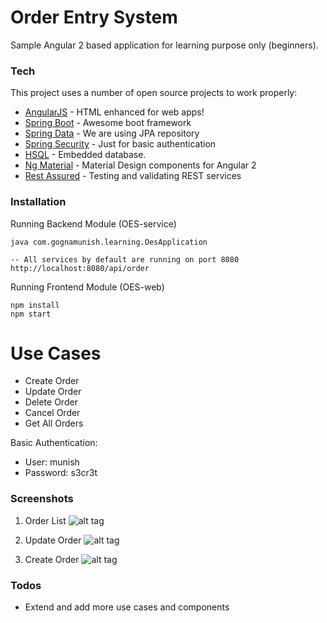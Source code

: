 # Order Entry System
Sample Angular 2 based application for learning purpose only (beginners).
### Tech
This project uses a number of open source projects to work properly:

* [AngularJS] - HTML enhanced for web apps!
* [Spring Boot] - Awesome boot framework
* [Spring Data] - We are using JPA repository
* [Spring Security] - Just for basic authentication
* [HSQL] - Embedded database.
* [Ng Material] - Material Design components for Angular 2
* [Rest Assured] - Testing and validating REST services 

### Installation

Running Backend Module (OES-service)
```
java com.gognamunish.learning.OesApplication

-- All services by default are running on port 8080 http://localhost:8080/api/order
```
Running Frontend Module (OES-web)
```
npm install
npm start
```



# Use Cases

  - Create Order
  - Update Order
  - Delete Order
  - Cancel Order
  - Get All Orders

Basic Authentication:
  - User: munish
  - Password: s3cr3t
  
### Screenshots

1. Order List
![alt tag](https://github.com/gognamunish/order_entry_system/blob/master/OES-web/src/images/list.png)

2. Update Order
![alt tag](https://github.com/gognamunish/order_entry_system/blob/master/OES-web/src/images/update.png)

3. Create Order
![alt tag](https://github.com/gognamunish/order_entry_system/blob/master/OES-web/src/images/create.png)

### Todos

 - Extend and add more use cases and components
 
   [Spring Boot]: <https://projects.spring.io/spring-boot/>
   [Spring Data]: <http://projects.spring.io/spring-data/>
   [Spring Security]: <https://projects.spring.io/spring-security/>
   [HSQL]: <http://hsqldb.org/>
   [Ng Material]: <https://github.com/angular/material2>
   [Rest Assured]: <http://rest-assured.io/>
   [AngularJS]: <http://angularjs.org>
  
